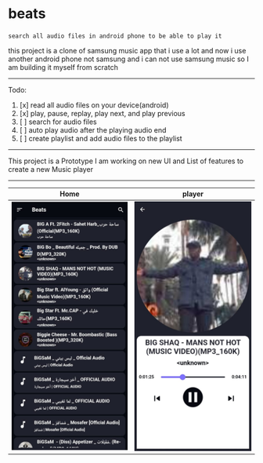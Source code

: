 # beats

`search all audio files in android phone to be able to play it`

this project is a clone of samsung music app that i use a lot
and now i use another android phone not samsung and i can not use samsung music so I am building it myself from scratch

---

Todo:

1. [x] read all audio files on your device(android)
2. [x] play, pause, replay, play next, and play previous
3. [ ] search for audio files
4. [ ] auto play audio after the playing audio end
5. [ ] create playlist and add audio files to the playlist

---

This project is a Prototype
I am working on new UI and List of features to create a new Music player

---

| Home                                                                            | player                                                                          |
| ------------------------------------------------------------------------------- | ------------------------------------------------------------------------------- |
| ![Image 1]("./../assets/WhatsApp%20Image%202023-10-24%20at%201.46.09%20PM.jpeg) | ![Image 2]("./../assets/WhatsApp%20Image%202023-10-24%20at%201.46.08%20PM.jpeg) |
